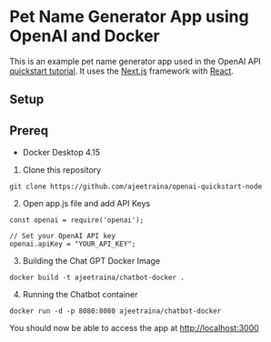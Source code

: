 # Pet Name Generator App using OpenAI and Docker

This is an example pet name generator app used in the OpenAI API [quickstart tutorial](https://beta.openai.com/docs/quickstart). It uses the [Next.js](https://nextjs.org/) framework with [React](https://reactjs.org/). 

## Setup

## Prereq

- Docker Desktop 4.15


1. Clone this repository

```
git clone https://github.com/ajeetraina/openai-quickstart-node
```

2. Open app.js file and add API Keys


```
const openai = require('openai');

// Set your OpenAI API key
openai.apiKey = "YOUR_API_KEY";
```


3. Building the Chat GPT Docker Image

```
docker build -t ajeetraina/chatbot-docker .
```

4. Running the Chatbot container

```
docker run -d -p 8080:8080 ajeetraina/chatbot-docker
```

You should now be able to access the app at [http://localhost:3000](http://localhost:3000)
